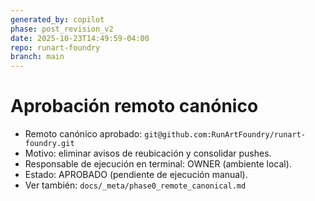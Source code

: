 ```yaml
---
generated_by: copilot
phase: post_revision_v2
date: 2025-10-23T14:49:59-04:00
repo: runart-foundry
branch: main
---
```


# Aprobación remoto canónico

- Remoto canónico aprobado: `git@github.com:RunArtFoundry/runart-foundry.git`
- Motivo: eliminar avisos de reubicación y consolidar pushes.
- Responsable de ejecución en terminal: OWNER (ambiente local).
- Estado: APROBADO (pendiente de ejecución manual).
- Ver también: `docs/_meta/phase0_remote_canonical.md`
